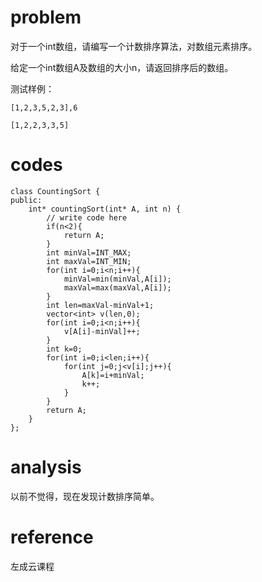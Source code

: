 # problem
对于一个int数组，请编写一个计数排序算法，对数组元素排序。

给定一个int数组A及数组的大小n，请返回排序后的数组。

测试样例：
```
[1,2,3,5,2,3],6

```
```
[1,2,2,3,3,5]
```

# codes
```
class CountingSort {
public:
    int* countingSort(int* A, int n) {
        // write code here
        if(n<2){
            return A;
        }
        int minVal=INT_MAX;
        int maxVal=INT_MIN;
        for(int i=0;i<n;i++){
            minVal=min(minVal,A[i]);
            maxVal=max(maxVal,A[i]);
        }
        int len=maxVal-minVal+1;
        vector<int> v(len,0);
        for(int i=0;i<n;i++){
            v[A[i]-minVal]++;
        }
        int k=0;
        for(int i=0;i<len;i++){
            for(int j=0;j<v[i];j++){
                A[k]=i+minVal;
                k++;
            }
        }
        return A;
    }
};
```

# analysis
以前不觉得，现在发现计数排序简单。

# reference
左成云课程